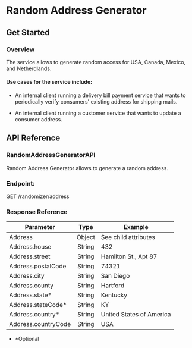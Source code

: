 # Random Address Generator

## Get Started

### Overview
The service allows to generate random access for USA, Canada, Mexico, and Netherdlands.

#### Use cases for the service include:
* An internal client running a delivery bill payment service that wants to periodically verify consumers' existing address for shipping mails.

* An internal client running a customer service that wants to update a consumer address.

## API Reference
### RandomAddressGeneratorAPI
Random Address Generator allows to generate a random address.

### Endpoint:
GET /randomizer/address

### Response Reference
| Parameter            |      Type      |  Example                  |
|----------------------|:--------------:|---------------------------|
| Address              |  Object        | See child attributes      |
| Address.house        |  String        | 432                       |
| Address.street       |  String        | Hamilton St., Apt 87      |
| Address.postalCode   |  String        | 74321                     |
| Address.city         |  String        | San Diego                 |
| Address.county       |  String        | Hartford                  |
| Address.state*       |  String        | Kentucky                  |
| Address.stateCode*   |  String        | KY                        |
| Address.country*     |  String        | United States of America  |
| Address.countryCode  |  String        | USA                       |

- *Optional